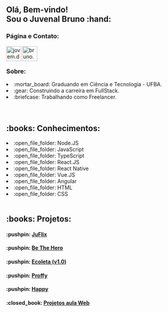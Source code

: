 <h2>Olá, Bem-vindo!<br/>Sou o Juvenal Bruno :hand:</h2>

<h3>Página e Contato:</h3>
<a href="https://www.instagram.com/jovem.developer">
  <img 
       align="left" 
       alt="jovem.developer" 
       width="40px" 
       src="https://images.vexels.com/media/users/3/137198/isolated/preview/07f0d7b69ef071571e4ada2f4d6a053a---cone-do-instagram-colorido-by-vexels.png"/>
</a>
<a href="mailto:bruno.andrade178@hotmail.com">
  <img
       align="left"
       alt="bruno.andrade178@hotmail.com"
       width="40px"
       src="https://upload.wikimedia.org/wikipedia/commons/8/81/Email_new.svg"
  />    
</a>

<br/>
<br/>

<h3>Sobre: </h3>
<li>:mortar_board: Graduando em Ciência e Tecnologia - UFBA.</li>
<li>:gear: Construindo a carreira em FullStack.</li>
<li>:briefcase: Trabalhando como Freelancer.</li>

<br/>
<br/>

<h2>:books: Conhecimentos:</h2>

<li>:open_file_folder: Node.JS</li>
<li>:open_file_folder: JavaScript</li>
<li>:open_file_folder: TypeScript</li>
<li>:open_file_folder: React.JS</li>
<li>:open_file_folder: React Native</li>
<li>:open_file_folder: Vue.JS</li>
<li>:open_file_folder: Angular</li>
<li>:open_file_folder: HTML</li>
<li>:open_file_folder: CSS</li>

<br/>

<h2>:books: Projetos:</h2>

<h4>:pushpin: <a href="https://github.com/juvenalbruno/Imersao_React_Juflix">JuFlix</a></h4>
<h4>:pushpin: <a href="https://github.com/juvenalbruno/SemanaOmniStack11-master">Be The Hero</a></h4>
<h4>:pushpin: <a href="https://github.com/juvenalbruno/NLW_01-Ecoleta_v1.0">Ecoleta (v1.0)</a></h4>
<h4>:pushpin: <a href="https://github.com/juvenalbruno/NLW_02">Proffy</a></h4>
<h4>:pushpin: <a href="https://github.com/juvenalbruno/NLW_03-Happy_v1.0">Happy</a></h4>
<h4>:closed_book: <a href="https://github.com/juvenalbruno/curso_web_js">Projetos aula Web</a></h4>

<br/>
<br/>

<!-- ![Juvenal Bruno's github stats](https://github-readme-stats.vercel.app/api?username=juvenalbruno&show_icons=true&theme=radical) --!>
